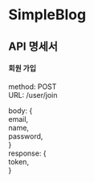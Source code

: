 # SimpleBlog  
## API 명세서  
#### 회원 가입
method: POST  
URL: /user/join  
  
body: {  
  email,  
  name,  
  password,  
}  
response: {  
  token,  
}  
